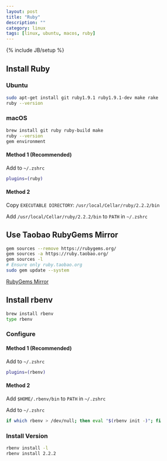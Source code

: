 ```yaml
---
layout: post
title: "Ruby"
description: ""
category: linux
tags: [linux, ubuntu, macos, ruby]
---
```

{% include JB/setup %}

## Install Ruby

### Ubuntu

```sh
sudo apt-get install git ruby1.9.1 ruby1.9.1-dev make rake
ruby --version
```

### macOS

```sh
brew install git ruby ruby-build make
ruby --version
gem environment
```

#### Method 1 (Recommended)

Add to `~/.zshrc`

```sh
plugins=(ruby)
```

#### Method 2

Copy `EXECUTABLE DIRECTORY`: `/usr/local/Cellar/ruby/2.2.2/bin`

Add `/usr/local/Cellar/ruby/2.2.2/bin` to `PATH` in `~/.zshrc`

## Use Taobao RubyGems Mirror

```sh
gem sources --remove https://rubygems.org/
gem sources -a https://ruby.taobao.org/
gem sources -l
# Ensure only ruby.taobao.org
sudo gem update --system
```

[RubyGems Mirror](http://ruby.taobao.org/)

## Install rbenv

```sh
brew install rbenv
type rbenv
```

### Configure

#### Method 1 (Recommended)

Add to `~/.zshrc`

```sh
plugins=(rbenv)
```

#### Method 2

Add `$HOME/.rbenv/bin` to `PATH` in `~/.zshrc`

Add to `~/.zshrc`

```sh
if which rbenv > /dev/null; then eval "$(rbenv init -)"; fi
```

### Install Version

```sh
rbenv install -l
rbenv install 2.2.2
```

